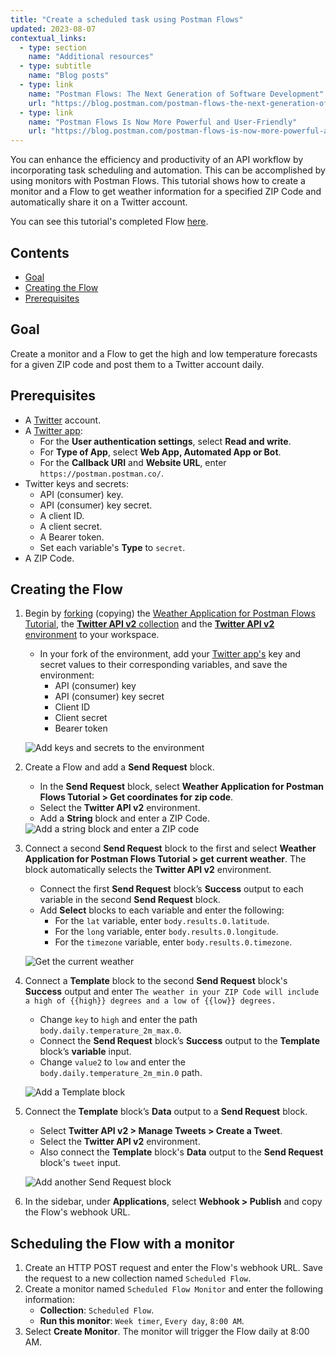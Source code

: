 ```yaml
---
title: "Create a scheduled task using Postman Flows"
updated: 2023-08-07
contextual_links:
  - type: section
    name: "Additional resources"
  - type: subtitle
    name: "Blog posts"
  - type: link
    name: "Postman Flows: The Next Generation of Software Development"
    url: "https://blog.postman.com/postman-flows-the-next-generation-of-software-development/"
  - type: link
    name: "Postman Flows Is Now More Powerful and User-Friendly"
    url: "https://blog.postman.com/postman-flows-is-now-more-powerful-and-user-friendly/"
---
```


You can enhance the efficiency and productivity of an API workflow by incorporating task scheduling and automation. This can be accomplished by using monitors with Postman Flows. This tutorial shows how to create a monitor and a Flow to get weather information for a specified ZIP Code and automatically share it on a Twitter account.

You can see this tutorial's completed Flow [here](https://www.postman.com/postman/workspace/utility-flows/flow/64d40655bf27ca003803286d).

## Contents

* [Goal](#goal)
* [Creating the Flow](#creating-the-flow)
* [Prerequisites](#prerequisites)

## Goal

Create a monitor and a Flow to get the high and low temperature forecasts for a given ZIP code and post them to a Twitter account daily.

## Prerequisites

* A [Twitter](https://twitter.com/) account.
* A [Twitter app](https://developer.twitter.com/en/docs/apps/overview):
    * For the **User authentication settings**, select **Read and write**.
    * For **Type of App**, select **Web App, Automated App or Bot**.
    * For the **Callback URI** and **Website URL**, enter `https://postman.postman.co/`.
* Twitter keys and secrets:
    * API (consumer) key.
    * API (consumer) key secret.
    * A client ID.
    * A client secret.
    * A Bearer token.
    * Set each variable's **Type** to `secret`.
* A ZIP Code.

## Creating the Flow

1. Begin by [forking](/docs/collaborating-in-postman/using-version-control/forking-entities/) (copying) the [Weather Application for Postman Flows Tutorial](https://www.postman.com/postman/workspace/utility-flows/collection/21580188-c9c70d3f-a736-4834-bd6e-8b04a1389012?action=share&creator=21580188), the [**Twitter API v2** collection](https://www.postman.com/postman/workspace/utility-flows/collection/21580188-a3cb6477-6f61-451e-a2c2-e24fd44267f9?action=share&creator=21580188) and the [**Twitter API v2** environment](https://www.postman.com/postman/workspace/utility-flows/environment/21580188-a2d4586a-c79c-4f70-8cc0-05d22e417370) to your workspace.

    * In your fork of the environment, add your [Twitter app's](https://developer.twitter.com/) key and secret values to their corresponding variables, and save the environment:
        * API (consumer) key
        * API (consumer) key secret
        * Client ID
        * Client secret
        * Bearer token

    ![Add keys and secrets to the environment](https://assets.postman.com/postman-docs/v10/flows-tut-sched-environment-v10.jpg)

1. Create a Flow and add a **Send Request** block.
    * In the **Send Request** block, select **Weather Application for Postman Flows Tutorial > Get coordinates for zip code**.
    * Select the **Twitter API v2** environment.
    * Add a **String** block and enter a ZIP Code.

    <img src="https://assets.postman.com/postman-docs/v10/flows-tut-sched-zip-v10.gif" alt="Add a string block and enter a ZIP code" fetchpriority="low" loading="lazy" >

1. Connect a second **Send Request** block to the first and select **Weather Application for Postman Flows Tutorial > get current weather**. The block automatically selects the **Twitter API v2** environment.
    * Connect the first **Send Request** block’s **Success** output to each variable in the second **Send Request** block.
    * Add **Select** blocks to each variable and enter the following:
        * For the `lat` variable, enter `body.results.0.latitude`.
        * For the `long` variable, enter `body.results.0.longitude`.
        * For the `timezone` variable, enter `body.results.0.timezone`.

    ![Get the current weather](https://assets.postman.com/postman-docs/v10/flows-tut-sched-get-weather-v10.jpg)

1. Connect a **Template** block to the second **Send Request** block's **Success** output and enter `The weather in your ZIP Code will include a high of {{high}} degrees and a low of {{low}} degrees.`
    * Change `key` to `high` and enter the path `body.daily.temperature_2m_max.0`.
    * Connect the **Send Request** block’s **Success** output to the **Template** block’s **variable** input.
    * Change `value2` to `low` and enter the `body.daily.temperature_2m_min.0` path.

    ![Add a Template block](https://assets.postman.com/postman-docs/v10/flows-tut-sched-template-v10.jpg)

1. Connect the **Template** block’s **Data** output to a **Send Request** block.
    * Select **Twitter API v2 > Manage Tweets > Create a Tweet**.
    * Select the **Twitter API v2** environment.
    * Also connect the **Template** block's **Data** output to the **Send Request** block's `tweet` input.

    ![Add another Send Request block](https://assets.postman.com/postman-docs/v10/flows-tut-sched-create-tweet-v10.jpg)

1. In the sidebar, under **Applications**, select **Webhook > Publish** and copy the Flow's webhook URL.

## Scheduling the Flow with a monitor

1. Create an HTTP POST request and enter the Flow's webhook URL. Save the request to a new collection named `Scheduled Flow`.
1. Create a monitor named `Scheduled Flow Monitor` and enter the following information:
    * **Collection**: `Scheduled Flow`.
    * **Run this monitor**: `Week timer`, `Every day`, `8:00 AM`.
1. Select **Create Monitor**. The monitor will trigger the Flow daily at 8:00 AM.
